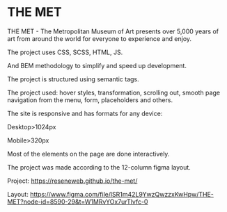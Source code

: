 # THE MET

THE MET - The Metropolitan Museum of Art presents over 5,000 years of art from around the world for everyone to experience and enjoy.

The project uses CSS, SCSS, HTML, JS.

And BEM methodology to simplify and speed up development.

The project is structured using semantic tags.

The project used: hover styles, transformation, scrolling out, smooth page navigation from the menu, form, placeholders and others.

The site is responsive and has formats for any device:

Desktop>1024px

Mobile>320px

Most of the elements on the page are done interactively.

The project was made according to the 12-column figma layout.

Project: https://reseneweb.github.io/the-met/

Layout: https://www.figma.com/file/lSR1m42L9YwzQwzzxKwHpw/THE-MET?node-id=8590-29&t=W1MRvYOx7urTlvfc-0
